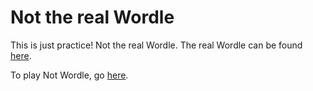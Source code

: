 # Not the real Wordle

This is just practice!  Not the real Wordle.  The real Wordle can be found [here](https://www.powerlanguage.co.uk/wordle/).

To play Not Wordle, go [here](https://not-wordle-c2eed.web.app/).
